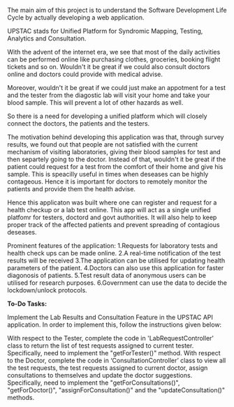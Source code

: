 The main aim of this project is to understand the Software Development Life Cycle by actually developing a web application.

UPSTAC stads for Unified Platform for Syndromic Mapping, Testing, Analytics and Consultation.

With the advent of the internet era, we see that most of the daily activities can be performed online like purchasing clothes, groceries, booking flight tickets and so on.
Wouldn't it be great if we could also consult doctors online and doctors could provide with medical advise.

Moreover, wouldn't it be great if we could just make an appotment for a test and the tester from the diagostic lab will visit your home and take your blood sample.
This will prevent a lot of other hazards as well.

So there is a need for developing a unified platform which will closely connect the doctors, the patients and the testers.

The motivation behind developing this application was that, through survey results, we found out that people are not satisfied with the current mechanism of visiting 
laboratories, giving their blood samples for test and then separtely going to the doctor.
Instead of that, wouldn't it be great if the patient could request for a test from the comfort of their home and give his sample.
This is speacilly useful in times when deseases can be highly contageous.
Hence it is important for doctors to remotely monitor the patients and provide them the health advise.

Hence this applicaton was built where one can register and request for a health checkup or a lab test online. This app will act as a single unified platfomr for testers,
doctord and govt authorities. It will also help to keep proper track of the affected patients and prevent spreading of contagious deseases.

Prominent features of the application:
1.Requests for laboratory tests and health check ups can be made online.
2.A real-time notification of the test results will be received
3.The application can be utilised for updating health parameters of the patient.
4.Doctors can also use this application for faster diagonosis of patients.
5.Test result data of anonymous users can be utilised for research purposes.
6.Government can use the data to decide the lockdown/unlock protocols.


**To-Do Tasks:**

Implement the Lab Results and Consultation Feature in the UPSTAC API application. In order to implement this, follow the instructions given below:

With respect to the Tester, complete the code in 'LabRequestController' class to return the list of test requests assigned to current tester.
Specifically, need to implement the "getForTester()" method.
With respect to the Doctor, complete the code in ‘ConsultationController’ class to view all the test requests, the test requests assigned to current doctor,
assign consultations to themselves and update the doctor suggestions.
Specifically, need to implement the "getForConsultations()", "getForDoctor()", "assignForConsultation()" and the "updateConsultation()" methods.
